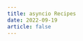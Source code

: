 ```yaml
---
title: asyncio Recipes
date: 2022-09-19
article: false
---
```


<PDF url="https://www.igarashi.fun:7779/pdf/python/asyncio%20Recipes.pdf" height="880px"/>
